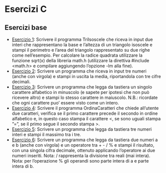 # Esercizi C

## Esercizi base
* [Esercizio 1](./Trilsoscele.c): Scrivere il programma TriIsoscele che riceva in input due interi che rappresentano la base e l’altezza di un triangolo isoscele e stampi il perimetro e l’area del triangolo rappresentato su due righe come nell’esempio. Per calcolare la radice quadrata utilizzare la funzione sqrt(x) della libreria math.h (utilizzare la direttiva #include <math.h> e compilare aggiungendo l’opzione -lm alla fine).
* [Esercizio 2](./media.c): Scrivere un programma che riceva in input tre numeri (anche con virgola) e stampi in uscita la media, riportandola con tre cifre decimali.
* [Esercizio 3](./maiusc.c): Scrivere un programma che legga da tastiera un singolo carattere alfabetico in minuscolo (e sapete per ipotesi che non può ricevere altro) e stampi lo stesso carattere in maiuscolo.
N.B.: ricordate che ogni carattere puo’ essere visto come un intero.
* [Esercizio 4](./OrdinaCaratteri.c): Scrivere il programma OrdinaCaratteri che chiede all’utente due caratteri, verifica se il primo carattere precede il secondo in ordine alfabetico e, in questo caso stampa il carattere <, se sono uguali stampa ”=”, se il primo segue il secondo stampa >.
* [Esercizio 5](./max.c): Scrivere un programma che legga da tastiera tre numeri interi e stampi il massimo tra i tre.
* [Esercizio 6](./calc.c): Scrivere un programma che legga da tastiera due numeri a e b (anche con virgola) e un operatore tra + - / % e stampi il risultato, con una singola cifra decimale, ottenuto applicando l’operatore ai due numeri inseriti.
Nota: / rappresenta la divisione tra reali (mai intera).
Nota: per l’operazione % gli operandi sono parte intera di a e parte intera di b.











